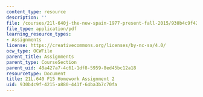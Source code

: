 ```yaml
---
content_type: resource
description: ''
file: /courses/21l-640j-the-new-spain-1977-present-fall-2015/930b4c9f4215a880441f64ba3b7c70fa_MIT21L_640JF15_HW_ses2.pdf
file_type: application/pdf
learning_resource_types:
- Assignments
license: https://creativecommons.org/licenses/by-nc-sa/4.0/
ocw_type: OCWFile
parent_title: Assignments
parent_type: CourseSection
parent_uid: 48a427a7-4c61-1df8-5959-8ed45bc12a18
resourcetype: Document
title: 21L.640 F15 Homework Assignment 2
uid: 930b4c9f-4215-a880-441f-64ba3b7c70fa
---
```

